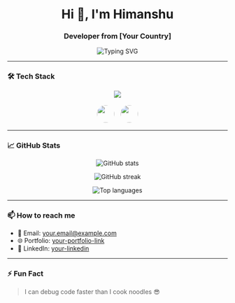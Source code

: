 <h1 align="center">Hi 👋, I'm Himanshu</h1>
<h3 align="center">Developer from [Your Country]</h3>

<p align="center">
  <img src="https://readme-typing-svg.herokuapp.com?font=Fira+Code&size=24&pause=1000&color=36BCF7&center=true&vCenter=true&width=435&lines=Web+Developer;MERN+Stack+Dev;Open+Source+Enthusiast" alt="Typing SVG" />
</p>

---

### 🛠️ Tech Stack

<p align="center">
  <!-- Skillicons icons -->
  <img src="https://skillicons.dev/icons?i=html,css,js,react,redux,tailwind,nextjs,nodejs,express,mongodb,c,cpp,python" /><br><br>

  <!-- MongoDB logo (rounded) -->
  <img src="https://cdn.jsdelivr.net/gh/devicons/devicon/icons/mongodb/mongodb-original.svg" height="40" style="border-radius: 50%; margin-right: 10px;" />

  <!-- JWT logo (rounded) -->
  <img src="https://cdn.auth0.com/blog/logos/jwt-logo.png" height="40" style="border-radius: 50%;" />
</p>



---

### 📈 GitHub Stats

<p align="center">
  <img src="https://github-readme-stats.vercel.app/api?username=himanshugaura&show_icons=true&theme=monokai" alt="GitHub stats" />
</p>

<p align="center">
  <img src="https://github-readme-streak-stats.herokuapp.com/?user=himanshugaura&theme=monokai" alt="GitHub streak" />
</p>

<p align="center">
  <img src="https://github-readme-stats.vercel.app/api/top-langs/?username=himanshugaura&layout=compact&theme=monokai" alt="Top languages" />
</p>

---

### 📫 How to reach me
- 📧 Email: your.email@example.com
- 🌐 Portfolio: [your-portfolio-link](https://yourportfolio.com)
- 💼 LinkedIn: [your-linkedin](https://linkedin.com/in/yourname)

---

### ⚡ Fun Fact
> I can debug code faster than I cook noodles 😎
